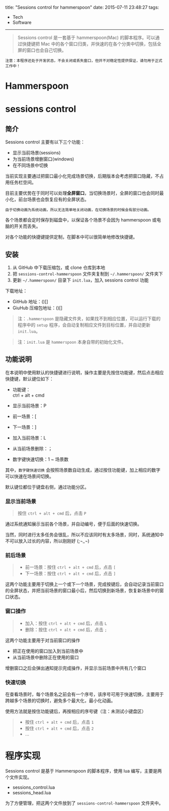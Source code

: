 title: "Sessions control for hammerspoon"
date: 2015-07-11 23:48:27
tags:
- Tech
- Software
---

> Sessions control 是一套基于 hammerspoon(Mac) 的脚本程序。可以通过快捷键把 Mac 中的各个窗口归类，并快速的在各个分类中切换，包括全屏的窗口也会自己切换。

<!--more-->

	注意：本程序还处于开发状态，不会关闭或丢失窗口，但并不对稳定性提供保证，请勿用于正式工作中！


# Hammerspoon

# sessions control

## 简介

Sessions control 主要有以下三个功能：

* 显示当前场景(sessions)
* 为当前场景增删窗口(windows)
* 在不同场景中切换

当前实现主要通过把窗口最小化完成场景切换，后期版本会考虑把窗口隐藏，不占用任务栏空间。

目前主要优势在于同时可以处理**全屏窗口**，当切换场景时，全屏的窗口也会同时最小化，前台场景也会恢复应有的全屏状态。

	由于切换动画为系统动画，所以无法简单地关闭动画，在切换场景的时候会有部分动画。

各个场景都会定时保存到磁盘中，以保证各个场景不会因为 hammerspoon 或电脑的开关而丢失。

对各个功能的快捷键提供定制，在脚本中可以很简单地修改快捷键。

## 安装

1. 从 GitHub 中下载压缩包，或 clone 仓库到本地
2. 把 `sessions-control-hammerspoon` 文件夹复制到 `~/.hammerspoon/` 文件夹下
3. 更新 `~/.hammerspoon/` 目录下 `init.lua`，加入 sessions control 功能

下载地址：

* GitHub 地址：()[]
* GiuHub 压缩包地址：()[]

> 注：`.hammerspoon` 是隐藏文件夹，如果找不到相应位置，可以运行下载的程序中的 `setup` 程序，会自动复制相应文件到目标位置，并自动更新 `init.lua`。
	
> 注：`init.lua` 是 `hammerspoon` 本身自带的初始化文件。

## 功能说明

在本说明中使用默认的快捷键进行说明，操作主要是先按住功能键，然后点击相应快捷键，默认键位如下：

* 功能键：  
	ctrl + alt + cmd

* 显示当前场景：P
* 前一场景：[
* 下一场景：]
* 加入当前场景：L
* 从当前场景删除：；
* 数字键快速切换：1 ~ 场景数

其中，`数字键快速切换` 会按照场景数自动生成，通过按住功能键，加上相应的数字可以快速在场景间切换。
	
默认键位都位于键盘右侧，通过功能分区。
	
### 显示当前场景

> 按住 `ctrl + alt + cmd` 后，点击 `P`

通过系统通知展示当前各个场景，并自动编号，便于后面的快速切换。

当然，同时进行太多任务会很乱，所以不应该同时有太多场景，同时，系统通知中不可以放入过长的内容，所以刚刚好 (;¬_¬)

### 前后场景

> * 前一场景：按住 `ctrl + alt + cmd` 后，点击 `[`
> * 下一场景：按住 `ctrl + alt + cmd` 后，点击 `]`

这两个功能主要用于切换上一个或下一个场景，完成按键后，会自动记录当前窗口的全屏状态，并把当前场景的窗口最小后，然后切换到新场景，恢复新场景中的窗口状态。

### 窗口操作

> * 加入：按住 `ctrl + alt + cmd` 后，点击 `L`
> * 删除：按住 `ctrl + alt + cmd` 后，点击 `;`

这两个功能主要用于对当前窗口的操作

* 把正在使用的窗口加入到当前场景中
* 从当前场景中删除正在使用的窗口

增删窗口之后会弹出通知提示完成操作，并显示当前场景中共有几个窗口

### 快速切换

在查看场景时，每个场景名之前会有一个序号，该序号可用于快速切换，主要用于跨越多个场景的切换时，避免多个最大化，最小化动画。

使用方法就是按住功能键后，再按相应的序号键（注：未测试小键盘区）

> * 按住 `ctrl + alt + cmd` 后，点击 `1`
> * 按住 `ctrl + alt + cmd` 后，点击 `2`
> * ...


# 程序实现

Sessions control 是基于 Hammerspoon 的脚本程序，使用 lua 编写，主要是两个文件实现。

* sessions_control.lua
* sessions_head.lua

为了方便管理，把这两个文件放到了 `sessions-control-hammerspoon` 文件夹中。

